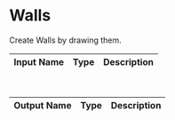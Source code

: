 

# Walls

Create Walls by drawing them.

|Input Name|Type|Description|
|---|---|---|


<br>

|Output Name|Type|Description|
|---|---|---|

